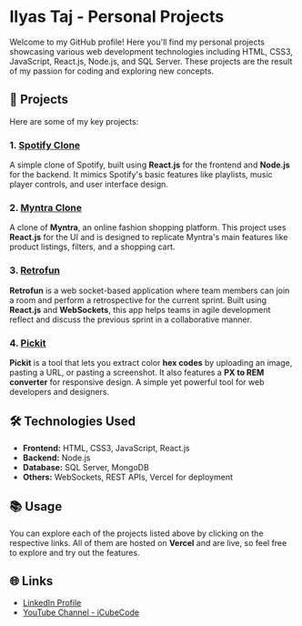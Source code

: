 # Ilyas Taj - Personal Projects

Welcome to my GitHub profile! Here you'll find my personal projects showcasing various web development technologies including HTML, CSS3, JavaScript, React.js, Node.js, and SQL Server. These projects are the result of my passion for coding and exploring new concepts.

## 🚀 Projects

Here are some of my key projects:

### 1. **<a href="https://spotify-clone.vercel.app" target="_blank">Spotify Clone</a>**

A simple clone of Spotify, built using **React.js** for the frontend and **Node.js** for the backend. It mimics Spotify's basic features like playlists, music player controls, and user interface design.

### 2. **<a href="https://myntra-clone.vercel.app" target="_blank">Myntra Clone</a>**

A clone of **Myntra**, an online fashion shopping platform. This project uses **React.js** for the UI and is designed to replicate Myntra's main features like product listings, filters, and a shopping cart.

### 3. **<a href="https://retrofun.vercel.app" target="_blank">Retrofun</a>**

**Retrofun** is a web socket-based application where team members can join a room and perform a retrospective for the current sprint. Built using **React.js** and **WebSockets**, this app helps teams in agile development reflect and discuss the previous sprint in a collaborative manner.

### 4. **<a href="https://pickit-tool.vercel.app" target="_blank">Pickit</a>**

**Pickit** is a tool that lets you extract color **hex codes** by uploading an image, pasting a URL, or pasting a screenshot. It also features a **PX to REM converter** for responsive design. A simple yet powerful tool for web developers and designers.

## 🛠️ Technologies Used

- **Frontend:** HTML, CSS3, JavaScript, React.js
- **Backend:** Node.js
- **Database:** SQL Server, MongoDB
- **Others:** WebSockets, REST APIs, Vercel for deployment

## 📚 Usage

You can explore each of the projects listed above by clicking on the respective links. All of them are hosted on **Vercel** and are live, so feel free to explore and try out the features.

## 🌐 Links

- <a href="https://www.linkedin.com/in/ilyas-taj-07/" target="_blank">LinkedIn Profile</a>
- <a href="https://www.youtube.com/@iCubeCode" target="_blank">YouTube Channel - iCubeCode</a>
